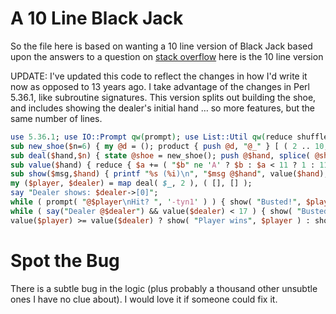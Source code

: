 # A 10 Line Black Jack

So the file here is based on wanting a 10 line version of Black Jack based upon
the answers to a question on [stack overflow][1]
here is the 10 line version

UPDATE: I've updated this code to reflect the changes in how I'd write it now as opposed to 13 years ago. I take advantage of the changes in Perl 5.36.1, like subroutine signatures. This version splits out building the shoe, and includes showing the dealer's initial hand … so more features, but the same number of lines.

```perl
use 5.36.1; use IO::Prompt qw(prompt); use List::Util qw(reduce shuffle); use Set::Product qw(product);
sub new_shoe($n=6) { my @d = (); product { push @d, "@_" } [ ( 2 .. 10, qw( J Q K A ) ) ], [qw(❤ ◆ ♣ ♠)]; shuffle( (@d) x $n ); }
sub deal($hand,$n) { state @shoe = new_shoe(); push @$hand, splice( @shoe, 0, $n ); $hand; }
sub value($hand) { reduce { $a += ( "$b" ne 'A' ? $b : $a < 11 ? 1 : 11 ) } map { s/[ ❤ ◆ ♣ ♠ ]//g; s/[JQK]/10/r; } [@$hand]->@*; }
sub show($msg,$hand) { printf "%s (%i)\n", "$msg @$hand", value($hand); exit 0; }
my ($player, $dealer) = map deal( $_, 2 ), ( [], [] );
say "Dealer shows: $dealer->[0]";
while ( prompt( "@$player\nHit? ", '-tyn1' ) ) { show( "Busted!", $player ) if value( deal( $player, 1 ) ) > 21; }
while ( say("Dealer @$dealer") && value($dealer) < 17 ) { show( "Busted!", $dealer ) if value( deal( $dealer, 1 ) ) > 21; }
value($player) >= value($dealer) ? show( "Player wins", $player ) : show( "Dealer wins", $dealer );
```

# Spot the Bug

There is a subtle bug in the logic (plus probably a thousand other unsubtle
ones I have no clue about). I would love it if someone could fix it.

[1]: http://stackoverflow.com/questions/811074/what-is-the-coolest-thing-you-can-do-in-10-lines-of-simple-code-help-me-inspir
